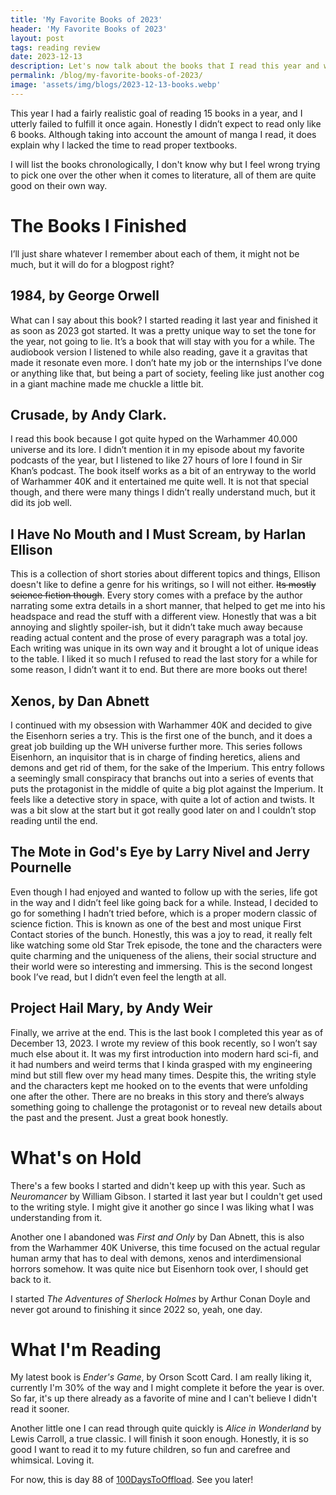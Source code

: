 ```yaml
---
title: 'My Favorite Books of 2023'
header: 'My Favorite Books of 2023'
layout: post
tags: reading review
date: 2023-12-13
description: Let's now talk about the books that I read this year and what I thought about each of them! Both finished and on hold, of course.
permalink: /blog/my-favorite-books-of-2023/
image: 'assets/img/blogs/2023-12-13-books.webp'
---
```


This year I had a fairly realistic goal of reading 15 books in a year, and I utterly failed to fulfill it once again. Honestly I didn’t expect to read only like 6 books. Although taking into account the amount of manga I read, it does explain why I lacked the time to read proper textbooks.

I will list the books chronologically, I don't know why but I feel wrong trying to pick one over the other when it comes to literature, all of them are quite good on their own way.

# The Books I Finished

I’ll just share whatever I remember about each of them, it might not be much, but it will do for a blogpost right?

## 1984, by George Orwell

What can I say about this book? I started reading it last year and finished it as soon as 2023 got started. It was a pretty unique way to set the tone for the year, not going to lie. It’s a book that will stay with you for a while. The audiobook version I listened to while also reading, gave it a gravitas that made it resonate even more. I don’t hate my job or the internships I’ve done or anything like that, but being a part of society, feeling like just another cog in a giant machine made me chuckle a little bit.

## Crusade, by Andy Clark. 

I read this book because I got quite hyped on the Warhammer 40.000 universe and its lore. I didn’t mention it in my episode about my favorite podcasts of the year, but I listened to like 27 hours of lore I found in Sir Khan’s podcast. The book itself works as a bit of an entryway to the world of Warhammer 40K and it entertained me quite well. It is not that special though, and there were many things I didn’t really understand much, but it did its job well.

## I Have No Mouth and I Must Scream, by Harlan Ellison

This is a collection of short stories about different topics and things, Ellison doesn't like to define a genre for his writings, so I will not either. ~~Its mostly science fiction though~~. Every story comes with a preface by the author narrating some extra details in a short manner, that helped to get me into his headspace and read the stuff with a different view. Honestly that was a bit annoying and slightly spoiler-ish, but it didn’t take much away because reading actual content and the prose of every paragraph was a total joy. Each writing was unique in its own way and it brought a lot of unique ideas to the table. I liked it so much I refused to read the last story for a while for some reason, I didn’t want it to end. But there are more books out there!

## Xenos, by Dan Abnett

I continued with my obsession with Warhammer 40K and decided to give the Eisenhorn series a try. This is the first one of the bunch, and it does a great job building up the WH universe further more. This series follows Eisenhorn, an inquisitor that is in charge of finding heretics, aliens and demons and get rid of them, for the sake of the Imperium. This entry follows a seemingly small conspiracy that branchs out into a series of events that puts the protagonist in the middle of quite a big plot against the Imperium. It feels like a detective story in space, with quite a lot of action and twists. It was a bit slow at the start but it got really good later on and I couldn’t stop reading until the end.

## The Mote in God's Eye by Larry Nivel and Jerry Pournelle

Even though I had enjoyed and wanted to follow up with the series, life got in the way and I didn’t feel like going back for a while. Instead, I decided to go for something I hadn’t tried before, which is a proper modern classic of science fiction. This is known as one of the best and most unique First Contact stories of the bunch. Honestly, this was a joy to read, it really felt like watching some old Star Trek episode, the tone and the characters were quite charming and the uniqueness of the aliens, their social structure and their world were so interesting and immersing. This is the second longest book I’ve read, but I didn’t even feel the length at all.

## Project Hail Mary, by Andy Weir

Finally, we arrive at the end. This is the last book I completed this year as of December 13, 2023. I wrote my review of this book recently, so I won’t say much else about it. It was my first introduction into modern hard sci-fi, and it had numbers and weird terms that I kinda grasped with my engineering mind but still flew over my head many times. Despite this, the writing style and the characters kept me hooked on to the events that were unfolding one after the other. There are no breaks in this story and there’s always something going to challenge the protagonist or to reveal new details about the past and the present. Just a great book honestly.

# What's on Hold

There's a few books I started and didn't keep up with this year. Such as *Neuromancer* by William Gibson. I started it last year but I couldn't get used to the writing style. I might give it another go since I was liking what I was understanding from it.

Another one I abandoned was *First and Only* by Dan Abnett, this is also from the Warhammer 40K Universe, this time focused on the actual regular human army that has to deal with demons, xenos and interdimensional horrors somehow. It was quite nice but Eisenhorn took over, I should get back to it.

I started *The Adventures of Sherlock Holmes* by Arthur Conan Doyle and never got around to finishing it since 2022 so, yeah, one day.

# What I'm Reading

My latest book is *Ender's Game*, by Orson Scott Card. I am really liking it, currently I'm 30% of the way and I might complete it before the year is over. So far, it's up there already as a favorite of mine and I can't believe I didn't read it sooner.

Another little one I can read through quite quickly is *Alice in Wonderland* by Lewis Carroll, a true classic. I will finish it soon enough. Honestly, it is so good I want to read it to my future children, so fun and carefree and whimsical. Loving it.

For now, this is day 88 of [100DaysToOffload](https://100daystooffload.com). See you later!
